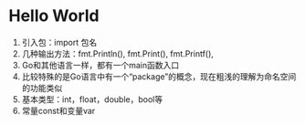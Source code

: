 # Hello World

1. 引入包：import 包名
2. 几种输出方法：fmt.Println(), fmt.Print(), fmt.Printf(),
3. Go和其他语言一样，都有一个main函数入口
4. 比较特殊的是Go语言中有一个“package”的概念，现在粗浅的理解为命名空间的功能类似
5. 基本类型：int，float，double，bool等
6. 常量const和变量var